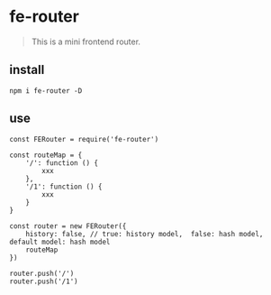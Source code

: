 # fe-router

> This is a mini frontend router.

## install 

```
npm i fe-router -D
```

## use 

```
const FERouter = require('fe-router')

const routeMap = {
    '/': function () {
        xxx
    },
    '/1': function () {
        xxx
    }
}

const router = new FERouter({
    history: false, // true: history model,  false: hash model, default model: hash model
    routeMap
})

router.push('/')
router.push('/1')

```
